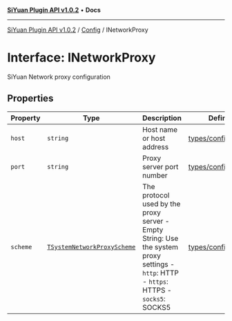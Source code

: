 [**SiYuan Plugin API v1.0.2**](../../../README.md) • **Docs**

---

[SiYuan Plugin API v1.0.2](../../../README.md) / [Config](../README.md) / INetworkProxy

# Interface: INetworkProxy

SiYuan Network proxy configuration

## Properties

| Property | Type                                                                        | Description                                                                                                                            | Defined in                                                                                       |
| -------- | --------------------------------------------------------------------------- | -------------------------------------------------------------------------------------------------------------------------------------- | ------------------------------------------------------------------------------------------------ |
| `host`   | `string`                                                                    | Host name or host address                                                                                                              | [types/config.d.ts:1456](https://github.com/siyuan-note/petal/tree/main/types/config.d.ts#L1456) |
| `port`   | `string`                                                                    | Proxy server port number                                                                                                               | [types/config.d.ts:1460](https://github.com/siyuan-note/petal/tree/main/types/config.d.ts#L1460) |
| `scheme` | [`TSystemNetworkProxyScheme`](../type-aliases/TSystemNetworkProxyScheme.md) | The protocol used by the proxy server - Empty String: Use the system proxy settings - `http`: HTTP - `https`: HTTPS - `socks5`: SOCKS5 | [types/config.d.ts:1468](https://github.com/siyuan-note/petal/tree/main/types/config.d.ts#L1468) |
